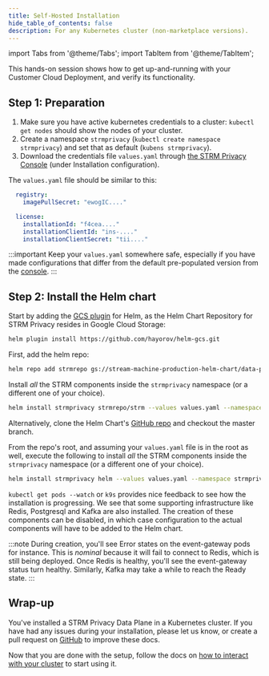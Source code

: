 ```yaml
---
title: Self-Hosted Installation
hide_table_of_contents: false
description: For any Kubernetes cluster (non-marketplace versions).
---
```


import Tabs from '@theme/Tabs';
import TabItem from '@theme/TabItem';

[helm-gcs]: https://github.com/hayorov/helm-gcs
[values]: https://console.strmprivacy.io/settings/installation
[github-chart]: https://github.com/strmprivacy/data-plane-helm-chart/

This hands-on session shows how to get up-and-running with your Customer Cloud Deployment, and verify its
functionality.

## Step 1: Preparation

1. Make sure you have active kubernetes credentials to a cluster: `kubectl get nodes` should show the nodes of your
   cluster.
1. Create a namespace `strmprivacy` (`kubectl create namespace strmprivacy`) and set that as
   default (`kubens strmprivacy`).
1. Download the credentials file `values.yaml` through [the STRM Privacy Console][values] (under Installation configuration).

The `values.yaml` file should be similar to this:

```yaml showLineNumbers
  registry:
    imagePullSecret: "ewogIC...."

  license:
    installationId: "f4cea...."
    installationClientId: "ins-...."
    installationClientSecret: "tii...."
```

:::important
Keep your `values.yaml` somewhere safe, especially if you have made configurations that differ from the default pre-populated
version from the [console][values].
:::

## Step 2: Install the Helm chart


<Tabs>
<TabItem value="gcs-chart" label="From the STRM Helm Chart Repository (requires Google credentials)">

Start by adding the [GCS plugin][helm-gcs] for Helm, as the Helm Chart Repository for STRM Privacy resides in Google Cloud Storage:
```bash
helm plugin install https://github.com/hayorov/helm-gcs.git
```

First, add the helm repo:

```bash
helm repo add strmrepo gs://stream-machine-production-helm-chart/data-plane
```

Install _all_ the STRM components inside the `strmprivacy` namespace (or a different one of your choice).
```bash
helm install strmprivacy strmrepo/strm --values values.yaml --namespace strmprivacy
```

</TabItem>
<TabItem value="github-chart" label="Directly from GitHub">

Alternatively, clone the Helm Chart's [GitHub repo][github-chart] and checkout the master branch.

From the repo's root, and assuming your `values.yaml` file is in the root as well, execute the following
to install _all_ the STRM components inside the `strmprivacy` namespace (or a different one of your choice).
```bash
helm install strmprivacy helm --values values.yaml --namespace strmprivacy
```

</TabItem>
</Tabs>

`kubectl get pods --watch` or `k9s` provides nice feedback to see how the
installation is progressing. We see that some supporting infrastructure like Redis, Postgresql and Kafka are also
installed. The creation of these components can be disabled, in which case configuration to the actual components will
have to be added to the Helm chart.

:::note
During creation, you'll see Error states on the event-gateway pods for instance. This is _nominal_ because it will fail
to connect to Redis, which is still being deployed. Once Redis is healthy, you'll see the event-gateway status turn
healthy. Similarly, Kafka may take a while to reach the Ready state.
:::

## Wrap-up

You've installed a STRM Privacy Data Plane in a Kubernetes cluster. If you have had any issues during your
installation, please let us know, or create a pull request
on [GitHub](https://github.com/strmprivacy/docs) to improve these docs.

Now that you are done with the setup, follow the docs on [how to interact with your cluster](/docs/03-quickstart/05-ccd/04-interacting.md) to start
using it.
